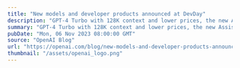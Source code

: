 ```yaml
---
title: "New models and developer products announced at DevDay"
description: "GPT-4 Turbo with 128K context and lower prices, the new Assistants API, GPT-4 Turbo with Vision, DALL·E 3 API, and more."
summary: "GPT-4 Turbo with 128K context and lower prices, the new Assistants API, GPT-4 Turbo with Vision, DALL·E 3 API, and more."
pubDate: "Mon, 06 Nov 2023 08:00:00 GMT"
source: "OpenAI Blog"
url: "https://openai.com/blog/new-models-and-developer-products-announced-at-devday"
thumbnail: "/assets/openai_logo.png"
---
```


